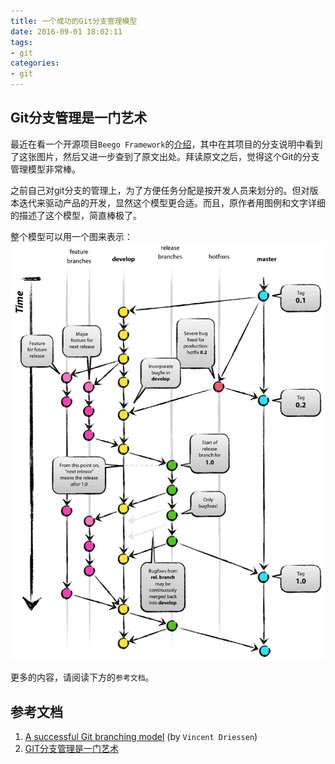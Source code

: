 ```yaml
---
title: 一个成功的Git分支管理模型
date: 2016-09-01 18:02:11
tags:
- git
categories:
- git
---
```


## Git分支管理是一门艺术
最近在看一个开源项目`Beego Framework`的[介绍](http://beego.me/docs/install/#beego-%E7%9A%84-git-%E5%88%86%E6%94%AF)，其中在其项目的分支说明中看到了这张图片，然后又进一步查到了原文出处。拜读原文之后，觉得这个Git的分支管理模型非常棒。
<!-- more -->

之前自己对git分支的管理上，为了方便任务分配是按开发人员来划分的。但对版本迭代来驱动产品的开发，显然这个模型更合适。而且，原作者用图例和文字详细的描述了这个模型，简直棒极了。

整个模型可以用一个图来表示：
![image](/assets/images/git-model/git-model@2x.png)
<!-- more -->
更多的内容，请阅读下方的`参考文档`。
## 参考文档
1. [A successful Git branching model](http://nvie.com/posts/a-successful-git-branching-model/) (by `Vincent Driessen`)
2. [GIT分支管理是一门艺术](http://kb.cnblogs.com/page/132209/)
